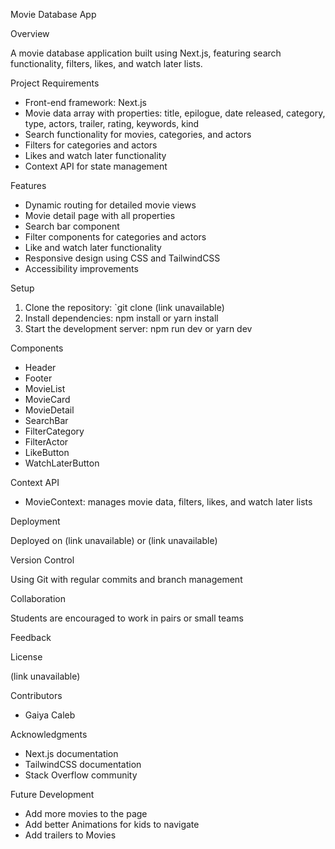 Movie Database App

Overview

A movie database application built using Next.js, featuring search functionality, filters, likes, and watch later lists.

Project Requirements

- Front-end framework: Next.js
- Movie data array with properties: title, epilogue, date released, category, type, actors, trailer, rating, keywords, kind
- Search functionality for movies, categories, and actors
- Filters for categories and actors
- Likes and watch later functionality
- Context API for state management

Features

- Dynamic routing for detailed movie views
- Movie detail page with all properties
- Search bar component
- Filter components for categories and actors
- Like and watch later functionality
- Responsive design using CSS and TailwindCSS
- Accessibility improvements

Setup

1. Clone the repository: `git clone (link unavailable)
2. Install dependencies: npm install or yarn install
3. Start the development server: npm run dev or yarn dev

Components

- Header
- Footer
- MovieList
- MovieCard
- MovieDetail
- SearchBar
- FilterCategory
- FilterActor
- LikeButton
- WatchLaterButton

Context API

- MovieContext: manages movie data, filters, likes, and watch later lists

Deployment

Deployed on (link unavailable) or (link unavailable)

Version Control

Using Git with regular commits and branch management

Collaboration

Students are encouraged to work in pairs or small teams

Feedback


License

(link unavailable)

Contributors

- Gaiya Caleb


Acknowledgments

- Next.js documentation
- TailwindCSS documentation
- Stack Overflow community


Future Development

- Add more movies to the page
- Add better Animations for kids to navigate
- Add trailers to Movies

